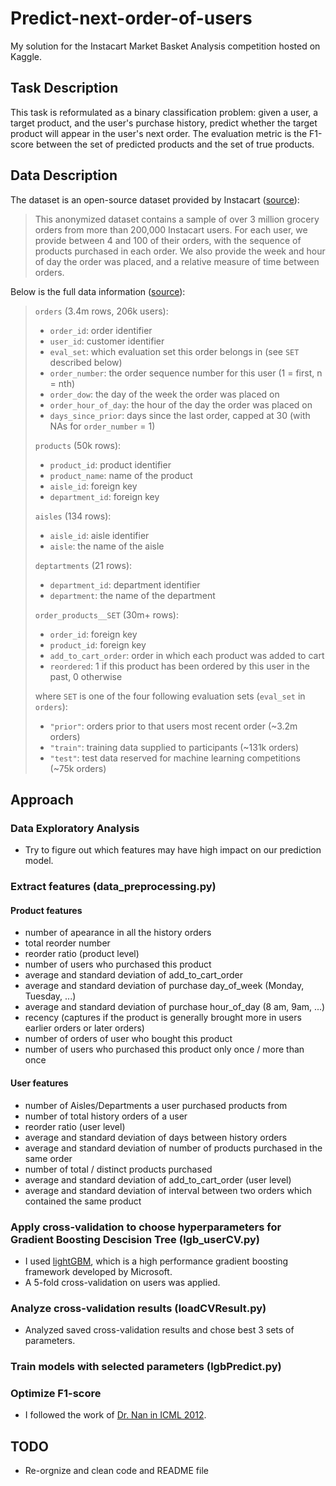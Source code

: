 # Predict-next-order-of-users
My solution for the Instacart Market Basket Analysis competition hosted on Kaggle.

## Task Description
This task is reformulated as a binary classification problem: given a user, a target product, and the user's purchase history, predict whether the target product will appear in the user's next order. The evaluation metric is the F1-score between the set of predicted products and the set of true products.

## Data Description
The dataset is an open-source dataset provided by Instacart ([source](https://tech.instacart.com/3-million-instacart-orders-open-sourced-d40d29ead6f2)):

 > This anonymized dataset contains a sample of over 3 million grocery orders from more than 200,000 Instacart users.
For each user, we provide between 4 and 100 of their orders, with the sequence of products purchased in each order. We also provide the week and hour of day the order was placed, and a relative measure of time between orders.

Below is the full data information ([source](https://gist.github.com/jeremystan/c3b39d947d9b88b3ccff3147dbcf6c6b)):

 > `orders` (3.4m rows, 206k users):
 > * `order_id`: order identifier
 > * `user_id`: customer identifier
 > * `eval_set`: which evaluation set this order belongs in (see `SET` described below)
 > * `order_number`: the order sequence number for this user (1 = first, n = nth)
 > * `order_dow`: the day of the week the order was placed on
 > * `order_hour_of_day`: the hour of the day the order was placed on
 > * `days_since_prior`: days since the last order, capped at 30 (with NAs for `order_number` = 1)
 >
 > `products` (50k rows):
 > * `product_id`: product identifier
 > * `product_name`: name of the product
 > * `aisle_id`: foreign key
 > * `department_id`: foreign key
 >
 > `aisles` (134 rows):
 > * `aisle_id`: aisle identifier
 > * `aisle`: the name of the aisle
 >
 > `deptartments` (21 rows):
 > * `department_id`: department identifier
 > * `department`: the name of the department
 >
 > `order_products__SET` (30m+ rows):
 > * `order_id`: foreign key
 > * `product_id`: foreign key
 > * `add_to_cart_order`: order in which each product was added to cart
 > * `reordered`: 1 if this product has been ordered by this user in the past, 0 otherwise
 >
 > where `SET` is one of the four following evaluation sets (`eval_set` in `orders`):
 > * `"prior"`: orders prior to that users most recent order (~3.2m orders)
 > * `"train"`: training data supplied to participants (~131k orders)
 > * `"test"`: test data reserved for machine learning competitions (~75k orders)

 ## Approach
 ### Data Exploratory Analysis
 * Try to figure out which features may have high impact on our prediction model.
 ### Extract features (data_preprocessing.py)
 #### Product features
 * number of apearance in all the history orders
 * total reorder number
 * reorder ratio (product level)
 * number of users who purchased this product
 * average and standard deviation of add_to_cart_order
 * average and standard deviation of purchase day_of_week (Monday, Tuesday, ...)
 * average and standard deviation of purchase hour_of_day (8 am, 9am, ...)
 * recency (captures if the product is generally brought more in users earlier orders or later orders)
 * number of orders of user who bought this product 
 * number of users who purchased this product only once / more than once
 #### User features
 * number of Aisles/Departments a user purchased products from
 * number of total history orders of a user
 * reorder ratio (user level)
 * average and standard deviation of days between history orders
 * average and standard deviation of number of products purchased in the same order
 * number of total / distinct products purchased
 * average and standard deviation of add_to_cart_order (user level)
 * average and standard deviation of interval between two orders which contained the same product
 ### Apply cross-validation to choose hyperparameters for Gradient Boosting Descision Tree (lgb_userCV.py)
 * I used [lightGBM](https://github.com/Microsoft/LightGBM), which is a high performance gradient boosting framework developed by Microsoft.
 * A 5-fold cross-validation on users was applied.
 ### Analyze cross-validation results (loadCVResult.py)
 * Analyzed saved cross-validation results and chose best 3 sets of parameters.
 ### Train models with selected parameters (lgbPredict.py)
 ### Optimize F1-score
 * I followed the work of [Dr. Nan in ICML 2012](https://arxiv.org/ftp/arxiv/papers/1206/1206.4625.pdf).
 
 ## TODO
 * Re-orgnize and clean code and README file